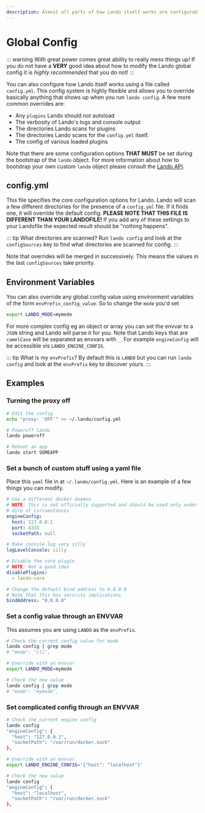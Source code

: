 ```yaml
---
description: Almost all parts of how Lando itself works are configurable, from proxy domains and ports to the name of the Landofile to the max size of Lando logs.
---
```


# Global Config

::: warning With great power comes great ability to really mess things up!
If you do not have a **VERY** good idea about how to modify the Lando global config it is *highly recommended* that you do not!
:::

You can also configure how Lando itself works using a file called `config.yml`. This config system is highly flexible and allows you to override basically anything that shows up when you run `lando config`. A few more common overrides are:

*   Any `plugins` Lando should not autoload
*   The verbosity of Lando's logs and console output
*   The directories Lando scans for plugins
*   The directories Lando scans for the `config.yml` itself.
*   The config of various loaded plugins

Note that there are some configuration options **THAT MUST** be set during the bootstrap of the `lando` object. For more information about how to bootstrap your own custom `lando` object please consult the [Lando API](./../api/lando.html#lando).

## config.yml

This file specifies the core configuration options for Lando. Lando will scan a few different directories for the presence of a `config.yml` file. If it finds one, it will override the default config. **PLEASE NOTE THAT THIS FILE IS DIFFERENT THAN YOUR LANDOFILE!** If you add any of these settings to your Landofile the expected result should be "nothing happens".

::: tip What directories are scanned?
Run `lando config` and look at the `configSources` key to find what directories are scanned for config.
:::

Note that overrides will be merged in successively. This means the values in the last `configSources` take priority.

## Environment Variables

You can also override any global config value using environment variables of the form `envPrefix_config_value`. So to change the `mode` you'd set

```bash
export LANDO_MODE=mymode
```

For more complex config eg an object or array you can set the envvar to a `JSON` string and Lando will parse it for you. Note that Lando keys that are `camelCase` will be separated as envvars with `_`. For example `engineConfig` will be accessible vis `LANDO_ENGINE_CONFIG`.

::: tip What is my `envPrefix`?
By default this is `LANDO` but you can run `lando config` and look at the `envPrefix` key to discover yours.
:::

## Examples

### Turning the proxy off

```bash
# Edit the config
echo "proxy: 'OFF'" >> ~/.lando/config.yml

# Poweroff lando
lando poweroff

# Reboot an app
lando start SOMEAPP
```

### Set a bunch of custom stuff using a yaml file

Place this `yaml` file in at `~/.lando/config.yml`. Here is an example of a few things you can modify.

```yaml
# Use a different docker daemon
# NOTE: This is not officially supported and should be used only under the most
# dire of circumstances
engineConfig:
  host: 127.0.0.1
  port: 4333
  socketPath: null

# Make console log very silly
logLevelConsole: silly

# Disable the core plugin
# NOTE: Not a good idea
disablePlugins:
  - lando-core

# Change the default bind address to 0.0.0.0
# Note that this has security implications
bindAddress: "0.0.0.0"
```

### Set a config value through an ENVVAR

This assumes you are using `LANDO` as the `envPrefix`.

```bash
# Check the current config value for mode
lando config | grep mode
# "mode": "cli",

# Override with an envvar
export LANDO_MODE=mymode

# Check the new value
lando config | grep mode
# "mode": "mymode",
```

### Set complicated config through an ENVVAR

```bash
# Check the current engine config
lando config
"engineConfig": {
  "host": "127.0.0.1",
  "socketPath": "/var/run/docker.sock"
},

# Override with an envvar
export LANDO_ENGINE_CONFIG='{"host": "localhost"}'

# Check the new value
lando config
"engineConfig": {
  "host": "localhost",
  "socketPath": "/var/run/docker.sock"
},
```

